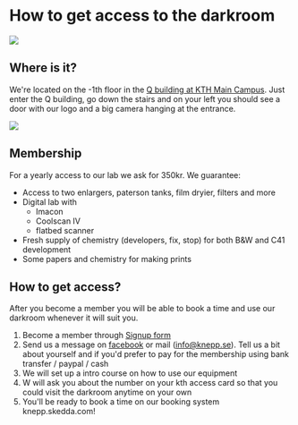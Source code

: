 # How to get access to the darkroom

![](../.gitbook/assets/darkroom3.jpg)

## Where is it?

We're located on the -1th floor in the [Q building at KTH Main Campus](https://www.google.com/maps/place/Malvinas+V%C3%A4g+4,+114+28+Stockholm/@59.3501665,18.0647645,17z/data=!3m1!4b1!4m5!3m4!1s0x465f9d6b2e04a231:0x50419256350f01a1!8m2!3d59.3501665!4d18.0669532). Just enter the Q building, go down the stairs and on your left you should see a door with our logo and a big camera hanging at the entrance.

![](../.gitbook/assets/screenshot-2020-09-03-at-13.51.14.png)

## Membership

For a yearly access to our lab we ask for 350kr. We guarantee:

* Access to two enlargers, paterson tanks, film dryier, filters and more
* Digital lab with 
  * Imacon
  * Coolscan IV
  * flatbed scanner
* Fresh supply of chemistry \(developers, fix, stop\) for both B&W and C41 development
* Some papers and chemistry for making prints

## How to get access?

After you become a member you will be able to book a time and use our darkroom whenever it will suit you.

1. Become a member through [Signup form](https://forms.gle/pQQ772MBiGzdGUgW8)
2. Send us a message on [facebook](https://www.facebook.com/KneppKTH/) or mail \(info@knepp.se\). Tell us a bit about yourself and if you'd prefer to pay for the membership using bank transfer / paypal / cash
3. We will set up a intro course on how to use our equipment
4. W will ask you about the number on your kth access card so that you could visit the darkroom anytime on your own
5. You'll be ready to book a time on our booking system knepp.skedda.com!



